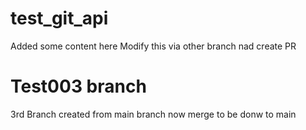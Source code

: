 # test_git_api
Added some content here
Modify this via other branch nad create PR

# Test003 branch
3rd Branch created from main branch now merge to be donw to main
